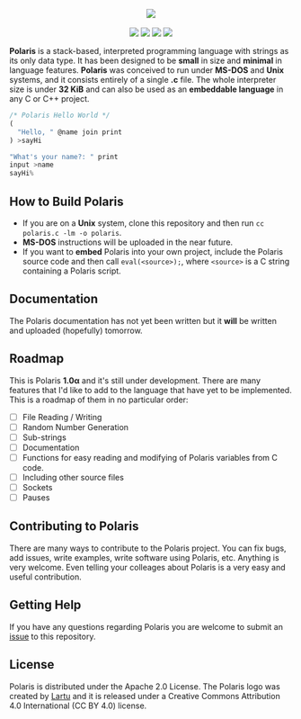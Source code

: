 <p align="center">
  <img src="https://github.com/Lartu/polaris/blob/master/IMG/LOGO.PNG">
  <br><br>
  <img src="https://img.shields.io/badge/version-1.0α-blue.svg">
  <img src="https://img.shields.io/badge/apache-_2.0-yellow">
  <a href="https://www.freenode.net"><img src="https://img.shields.io/badge/irc-%23polarislang-navy"></a>
  <a href="https://t.me/polarislang"><img src="https://img.shields.io/badge/-polarislang-295887?logo=telegram"></a>
  <!--<a href="https://travis-ci.org/Lartu/ldpl"><img src="https://img.shields.io/travis/Lartu/ldpl/master"></a>-->
</p>

**Polaris** is a stack-based, interpreted programming language with strings as its only data type.
It has been designed to be **small** in size and **minimal** in language features. **Polaris** was
conceived to run under **MS-DOS** and **Unix** systems, and it consists entirely of a single **.c** file.
The whole interpreter size is under **32 KiB** and can also be used as an **embeddable language** in
any C or C++ project.

```javascript
/* Polaris Hello World */
(
  "Hello, " @name join print
) >sayHi

"What's your name?: " print
input >name
sayHi%
```

## How to Build Polaris

- If you are on a **Unix** system, clone this repository and then run `cc polaris.c -lm -o polaris`.
- **MS-DOS** instructions will be uploaded in the near future.
- If you want to **embed** Polaris into your own project, include the Polaris source code and then call `eval(<source>);`,
where `<source>` is a C string containing a Polaris script.

## Documentation

The Polaris documentation has not yet been written but it **will** be written and uploaded (hopefully) tomorrow.

## Roadmap

This is Polaris **1.0α** and it's still under development. There are many features that I'd like to add to the
language that have yet to be implemented. This is a roadmap of them in no particular order:
- [ ] File Reading / Writing
- [ ] Random Number Generation
- [ ] Sub-strings
- [ ] Documentation
- [ ] Functions for easy reading and modifying of Polaris variables from C code.
- [ ] Including other source files
- [ ] Sockets
- [ ] Pauses

## Contributing to Polaris

There are many ways to contribute to the Polaris project. You can fix bugs, add issues, write examples,
write software using Polaris, etc. Anything is very welcome. Even telling your colleages about Polaris
is a very easy and useful contribution.

## Getting Help

If you have any questions regarding Polaris you are welcome to submit an [issue](https://github.com/Lartu/polaris/issues) to this repository.

## License

Polaris is distributed under the Apache 2.0 License. The Polaris logo was created by [Lartu](https://github.com/Lartu)
and it is released under a Creative Commons Attribution 4.0 International (CC BY 4.0) license.
